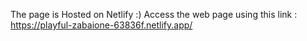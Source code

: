 The page is Hosted on Netlify :)
Access the web page using this link : https://playful-zabaione-63836f.netlify.app/
